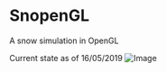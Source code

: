 # SnopenGL
A snow simulation in OpenGL

Current state as of 16/05/2019
![Image](https://i.imgur.com/dFDhxzx.jpg)
